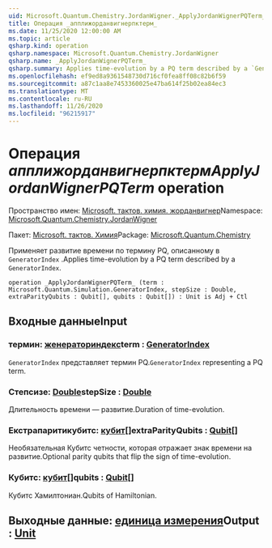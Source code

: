 ```yaml
---
uid: Microsoft.Quantum.Chemistry.JordanWigner._ApplyJordanWignerPQTerm_
title: Операция _апплижорданвигнерпктерм_
ms.date: 11/25/2020 12:00:00 AM
ms.topic: article
qsharp.kind: operation
qsharp.namespace: Microsoft.Quantum.Chemistry.JordanWigner
qsharp.name: _ApplyJordanWignerPQTerm_
qsharp.summary: Applies time-evolution by a PQ term described by a `GeneratorIndex`.
ms.openlocfilehash: ef9ed8a9361548730d716cf0fea8ff08c82b6f59
ms.sourcegitcommit: a87c1aa8e7453360025e47ba614f25b02ea84ec3
ms.translationtype: MT
ms.contentlocale: ru-RU
ms.lasthandoff: 11/26/2020
ms.locfileid: "96215917"
---
```

# <a name="_applyjordanwignerpqterm_-operation"></a><span data-ttu-id="55478-102">Операция _апплижорданвигнерпктерм_</span><span class="sxs-lookup"><span data-stu-id="55478-102">_ApplyJordanWignerPQTerm_ operation</span></span>

<span data-ttu-id="55478-103">Пространство имен: [Microsoft. тактов. химия. жорданвигнер](xref:Microsoft.Quantum.Chemistry.JordanWigner)</span><span class="sxs-lookup"><span data-stu-id="55478-103">Namespace: [Microsoft.Quantum.Chemistry.JordanWigner](xref:Microsoft.Quantum.Chemistry.JordanWigner)</span></span>

<span data-ttu-id="55478-104">Пакет: [Microsoft. тактов. Химия](https://nuget.org/packages/Microsoft.Quantum.Chemistry)</span><span class="sxs-lookup"><span data-stu-id="55478-104">Package: [Microsoft.Quantum.Chemistry](https://nuget.org/packages/Microsoft.Quantum.Chemistry)</span></span>


<span data-ttu-id="55478-105">Применяет развитие времени по термину PQ, описанному в `GeneratorIndex` .</span><span class="sxs-lookup"><span data-stu-id="55478-105">Applies time-evolution by a PQ term described by a `GeneratorIndex`.</span></span>

```qsharp
operation _ApplyJordanWignerPQTerm_ (term : Microsoft.Quantum.Simulation.GeneratorIndex, stepSize : Double, extraParityQubits : Qubit[], qubits : Qubit[]) : Unit is Adj + Ctl
```


## <a name="input"></a><span data-ttu-id="55478-106">Входные данные</span><span class="sxs-lookup"><span data-stu-id="55478-106">Input</span></span>

### <a name="term--generatorindex"></a><span data-ttu-id="55478-107">термин: [женераториндекс](xref:Microsoft.Quantum.Simulation.GeneratorIndex)</span><span class="sxs-lookup"><span data-stu-id="55478-107">term : [GeneratorIndex](xref:Microsoft.Quantum.Simulation.GeneratorIndex)</span></span>

<span data-ttu-id="55478-108">`GeneratorIndex` представляет термин PQ.</span><span class="sxs-lookup"><span data-stu-id="55478-108">`GeneratorIndex` representing a PQ term.</span></span>


### <a name="stepsize--double"></a><span data-ttu-id="55478-109">Степсизе: [Double](xref:microsoft.quantum.lang-ref.double)</span><span class="sxs-lookup"><span data-stu-id="55478-109">stepSize : [Double](xref:microsoft.quantum.lang-ref.double)</span></span>

<span data-ttu-id="55478-110">Длительность времени — развитие.</span><span class="sxs-lookup"><span data-stu-id="55478-110">Duration of time-evolution.</span></span>


### <a name="extraparityqubits--qubit"></a><span data-ttu-id="55478-111">Екстрапаритикубитс: [кубит](xref:microsoft.quantum.lang-ref.qubit)[]</span><span class="sxs-lookup"><span data-stu-id="55478-111">extraParityQubits : [Qubit](xref:microsoft.quantum.lang-ref.qubit)[]</span></span>

<span data-ttu-id="55478-112">Необязательная Кубитс четности, которая отражает знак времени на развитие.</span><span class="sxs-lookup"><span data-stu-id="55478-112">Optional parity qubits that flip the sign of time-evolution.</span></span>


### <a name="qubits--qubit"></a><span data-ttu-id="55478-113">Кубитс: [кубит](xref:microsoft.quantum.lang-ref.qubit)[]</span><span class="sxs-lookup"><span data-stu-id="55478-113">qubits : [Qubit](xref:microsoft.quantum.lang-ref.qubit)[]</span></span>

<span data-ttu-id="55478-114">Кубитс Хамилтониан.</span><span class="sxs-lookup"><span data-stu-id="55478-114">Qubits of Hamiltonian.</span></span>



## <a name="output--unit"></a><span data-ttu-id="55478-115">Выходные данные: [единица измерения](xref:microsoft.quantum.lang-ref.unit)</span><span class="sxs-lookup"><span data-stu-id="55478-115">Output : [Unit](xref:microsoft.quantum.lang-ref.unit)</span></span>

